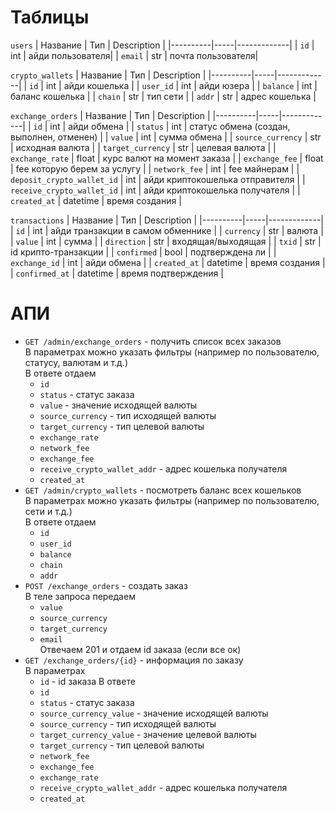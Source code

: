 # Таблицы
`users`
| Название | Тип | Description |
|----------|-----|-------------|
| `id` | int | айди пользователя|
| `email` | str | почта пользователя|

`crypto_wallets`
| Название | Тип | Description |
|----------|-----|-------------|
| `id` | int | айди кошелька |
| `user_id` | int | айди юзера |
| `balance` | int | баланс кошелька |
| `chain` | str | тип сети |
| `addr` | str | адрес кошелька |

`exchange_orders`
| Название | Тип | Description |
|----------|-----|-------------|
| `id` | int | айди обмена  |
| `status` | int | статус обмена (создан, выполнен, отменен) |
| `value` | int | сумма обмена |
| `source_currency` | str | исходная валюта |
| `target_currency` | str | целевая валюта |
| `exchange_rate` | float | курс валют на момент заказа |
| `exchange_fee` | float | fee которую берем за услугу |
| `network_fee` | int | fee майнерам |
| `deposit_crypto_wallet_id` | int | айди криптокошелька отправителя |
| `receive_crypto_wallet_id` | int | айди криптокошелька получателя |
| `created_at` | datetime | время создания |

`transactions`
| Название | Тип | Description |
|----------|-----|-------------|
| `id` | int | айди транзакции в самом обменнике |
| `currency` | str | валюта |
| `value` | int | сумма |
| `direction` | str | входящая/выходящая |
| `txid` | str | id крипто-транзакции |
| `confirmed` | bool | подтверждена ли |
| `exchange_id` | int | айди обмена |
| `created_at` | datetime | время создания |
| `confirmed_at` | datetime | время подтверждения |

# АПИ
* `GET /admin/exchange_orders` - получить список всех заказов\
  В параметрах можно указать фильтры (например по пользователю, статусу, валютам и т.д.)\
  В ответе отдаем
  - `id`
  - `status` - статус заказа
  - `value` - значение исходящей валюты
  - `source_currency` - тип исходящей валюты
  - `target_currency` - тип целевой валюты
  - `exchange_rate`
  - `network_fee`
  - `exchange_fee`
  - `receive_crypto_wallet_addr` - адрес кошелька получателя
  - `created_at`
* `GET /admin/crypto_wallets` - посмотреть баланс всех кошельков\
  В параметрах можно указать фильтры (например по пользователю, сети и т.д.)\
  В ответе отдаем
  - `id`
  - `user_id`
  - `balance`
  - `chain`
  - `addr`
* `POST /exchange_orders` - создать заказ\
  В теле запроса передаем
  - `value`
  - `source_currency`
  - `target_currency`
  - `email`\
  Отвечаем 201 и отдаем id заказа (если все ок)
* `GET /exchange_orders/{id}` - информация по заказу\
  В параметрах 
  - `id` - id заказа 
  В ответе 
  - `id`
  - `status` - статус заказа
  - `source_currency_value` - значение исходящей валюты
  - `source_currency` - тип исходящей валюты
  - `target_currency_value` - значение целевой валюты
  - `target_currency` - тип целевой валюты
  - `network_fee`
  - `exchange_fee`
  - `exchange_rate`
  - `receive_crypto_wallet_addr` - адрес кошелька получателя
  - `created_at`
